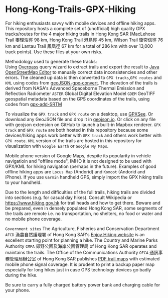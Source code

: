 # Hong-Kong-Trails-GPX-Hiking
For hiking enthusiasts savvy with mobile devices and offline hiking apps. This repository hosts a complete set of (unofficial) high quality GPX tracks/routes for the 4 major hiking trails in Hong Kong SAR (MacLehose Trail 麥理浩徑 98 km, Hong Kong Trail 港島徑 45 km, Wilson Trail 衛奕信徑 76 km and Lantau Trail 鳳凰徑 67 km for a total of 286 km with over 13,000 track points). Use these files at your own risks.

Methodology used to generate these tracks:<br>
Using [Overpass](https://www.overpass-turbo.eu) query wizard to extract trails and export the result to [Java OpenStreetMap Editor](https://josm.openstreetmap.de/) to manually correct data inconsistencies and other errors. The cleaned up data is then converted to `GPX tracks`,`GPX routes` and `KML` using codes from [geoJSON-gpx-convert](https://github.com/nicholas-fong/geoJSON-gpx-convert). The elevation of the trails is derived from NASA's Advanced Spaceborne Thermal Emission and Reflection Radiometer `ASTER` Global Digital Elevation Model `GDEM` GeoTIFF geospatial metadata based on the GPS coordinates of the trails, using codes from [gpx-add-SRTM](https://github.com/nicholas-fong/gpx-add-SRTM)

To visualize the `GPX track` and `GPX route` on a desktop, use [GPXSee](www.gpxsee.org). Or download any GeoJSON file and drop it in [geojson.io](https://geojson.io). Or click on any file with geojson extension on GitHub to launch a built-in Mapbox renderer. `GPX track` and `GPX route` are both hosted in this repository because some devices/hiking apps work better with `GPX track` and others work better with `GPX route`. `KML` version of the trails are hosted in this repository for visualization with `Google Earth` or `Google My Maps`.

Mobile phone version of Google Maps, despite its popularity in vehicle navigatioin and "offline mode", IMHO it is not designed to be used with GPX/KML for hiking navigation (perhaps in the future). Examples of good offline hiking apps are `Locus Map` (Andorid) and `Komoot` (Andorid and iPhone). If you use `Garmin` handheld GPS, simply import the GPX hiking trails to your handheld.

Due to the length and difficulties of the full trails, hiking trails are divided into sections (e.g. for casual day hikes). Consult Wikipedia or https://www.hiking.gov.hk for trail heads and how to get there. Beware and be prepared, even in densely populated Hong Kong SAR, some segments of the trails are remote i.e. no transportation, no shelters, no food or water and no mobile phone coverage.

`Government sites` The Agriculture, Fisheries and Conservation Department `AFCD` 漁農自然護理署 of Hong Kong SAR's [Enjoy Hiking website](https://www.hiking.gov.hk) is an excellent starting point for planning a hike. The Country and Marine Parks Authority `CMPA` 郊野公園及海岸公園管理局 of Hong Kong SAR operates and maintains the trails.
The Office of the Communications Authority `OFCA` 通訊事務管理局辦公室 of Hong Kong SAR publishes [PDF trail maps](https://www.ofca.gov.hk/en/consumer_focus/guide/safety/country_parks/coverage_survey/digital_map/index.html) with estimated mobile phone signal coverage. It is prudent to print a backup paper map especially for long hikes just in case GPS technology devices go badly during the hike. 

Be sure to carry a fully charged battery power bank and charging cable for your phone.
